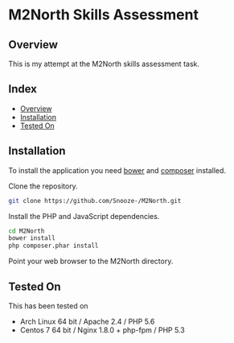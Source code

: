 M2North Skills Assessment
========================

Overview
--------
This is my attempt at the M2North skills assessment task.

Index
-----
 - [Overview](#Overview)
 - [Installation](#installation)
 - [Tested On](#tested-on)

Installation
------------
To install the application you need [bower](http://bower.io/) and [composer](https://getcomposer.org/) installed.

Clone the repository.

```bash
git clone https://github.com/Snooze-/M2North.git
```

Install the PHP and JavaScript dependencies.

```bash
cd M2North
bower install
php composer.phar install
```
Point your web browser to the M2North directory.

Tested On
-----
This has been tested on

* Arch Linux 64 bit / Apache 2.4 / PHP 5.6
* Centos 7 64 bit / Nginx 1.8.0 + php-fpm / PHP 5.3
